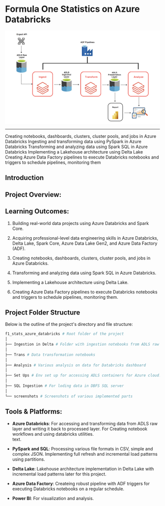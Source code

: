 # Formula One Statistics on Azure Databricks

![System Diagram](screenshots/system_diagram.png "Detailed Overview of the System")

---

Creating notebooks, dashboards, clusters, cluster pools, and jobs in Azure Databricks
Ingesting and transforming data using PySpark in Azure Databricks
Transforming and analyzing data using Spark SQL in Azure Databricks
Implementing a Lakehouse architecture using Delta Lake
Creating Azure Data Factory pipelines to execute Databricks notebooks and triggers to schedule pipelines, monitoring them



## Introduction


## Project Overview:


## Learning Outcomes:

1. Building real-world data projects using Azure Databricks and Spark Core.

2. Acquiring professional-level data engineering skills in Azure Databricks, Delta Lake, Spark Core, Azure Data Lake Gen2, and Azure Data Factory (ADF).

3. Creating notebooks, dashboards, clusters, cluster pools, and jobs in Azure Databricks.

4. Transforming and analyzing data using Spark SQL in Azure Databricks.

5. Implementing a Lakehouse architecture using Delta Lake.

6. Creating Azure Data Factory pipelines to execute Databricks notebooks and triggers to schedule pipelines, monitoring them.


## Project Folder Structure

Below is the outline of the project's directory and file structure:

```bash
f1_stats_azure_databricks # Root folder of the project
│
├── Ingestion in Delta # Folder with ingestion notebooks from ADLS raw layer
│
├── Trans # Data transformation notebooks 
│
├── Analysis # Various analysis on data for Databricks dashboard
│ 
├── Set Ups # Env set up for accessing ADLS containers for Azure cloud.
│ 
├── SQL Ingestion # For loding data in DBFS SQL server
│ 
└── screenshots # Screenshots of various implemented parts
```


## Tools & Platforms:

- **Azure Databricks**: For accessing and transforming data from ADLS raw layer and writing it back to processed layer. For Creating notebook workflows and using databricks utilities.  
  text.

- **PySpark and SQL**: Processing various file formats in CSV, simple and complex JSON. Implementing full refresh and incremental load patterns using partitions. 
  
- **Delta Lake**: Lakehouse architecture implementation in Delta Lake with incremental load patterns
  later for this project.

- **Azure Data Factory**: Createing robust pipeline with ADF triggers for executing Databricks notebooks on a regular schedule.

- **Power BI**: For visualization and analysis.